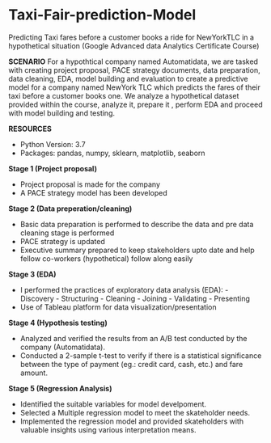 # Taxi-Fair-prediction-Model
Predicting Taxi fares before a customer books a ride for NewYorkTLC in a hypothetical situation
(Google Advanced data Analytics Certificate Course)

**SCENARIO**
For a hypothtical company named Automatidata, we are tasked with creating project proposal, PACE strategy documents, data preparation, data cleaning, EDA, model building and evaluation to create a predictive model for a company named NewYork TLC which predicts the fares of their taxi before a customer books one.
We analyze a hypothetical dataset provided within the course, analyze it, prepare it , perform EDA and proceed with model building and testing.

**RESOURCES**
- Python Version: 3.7
- Packages: pandas, numpy, sklearn, matplotlib, seaborn

**Stage 1 (Project proposal)**
- Project proposal is made for the company
- A PACE strategy model has been developed

**Stage 2 (Data preperation/cleaning)**
- Basic data preparation is performed to describe the data and pre data cleaning stage is performed
- PACE strategy is updated
- Executive summary prepared to keep stakeholders upto date and help fellow co-workers (hypothetical) follow along easily

**Stage 3 (EDA)**
- I performed the practices of exploratory data analysis (EDA): - Discovery
                                                                - Structuring
                                                                - Cleaning
                                                                - Joining
                                                                - Validating
                                                                - Presenting
- Use of Tableau platform for data visualization/presentation

**Stage 4 (Hypothesis testing)**
- Analyzed and verified the results from an A/B test conducted by the company (Automatidata).
- Conducted a 2-sample t-test to verify if there is a statistical significance between the type of payment (eg.: credit card, cash, etc.) and fare amount.

**Stage 5 (Regression Analysis)**
- Identified the suitable variables for model develpoment.
- Selected a Multiple regression model to meet the skateholder needs.
- Implemented the regression model and provided skateholders with valuable insights using various interpretation means.
